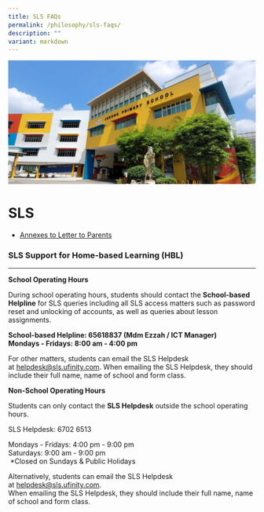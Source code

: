 ```yaml
---
title: SLS FAQs
permalink: /philosophy/sls-faqs/
description: ""
variant: markdown
---
```

![](/images/JPS_School_Front_Banner.jpg)

SLS
===

* [Annexes to Letter to Parents](/files/Annexes%20to%20Letter%20to%20Parents.pdf)

### SLS Support for Home-based Learning (HBL)
-----------------------------------------

<b>School Operating Hours</b> 
  
During school operating hours, students should contact the&nbsp;<b>School-based Helpline</b>&nbsp;for SLS queries including all SLS access matters such as password reset and unlocking of accounts, as well as queries about lesson assignments. &nbsp; &nbsp;  
  

<b>School-based Helpline: 65618837 (Mdm Ezzah / ICT Manager)&nbsp;  
Mondays - Fridays: 8:00 am - 4:00 pm</b>  
  
For other matters, students can email the SLS Helpdesk at&nbsp;[helpdesk@sls.ufinity.com](mailto:helpdesk@sls.ufinity.com). When emailing the SLS Helpdesk, they should include their full name, name of school and form class. &nbsp; &nbsp;&nbsp;  
  
<b>Non-School Operating Hours</b>
  
Students can only contact the&nbsp;<b>SLS Helpdesk</b>&nbsp;outside the school operating hours. &nbsp;&nbsp;  
  
SLS Helpdesk: 6702 6513 &nbsp;&nbsp;  
  
Mondays - Fridays: 4:00 pm - 9:00 pm &nbsp;  
Saturdays: 9:00 am - 9:00 pm&nbsp;  
&nbsp;\*Closed on Sundays &amp; Public Holidays &nbsp;&nbsp;  
  
Alternatively, students can email the SLS Helpdesk at&nbsp;[helpdesk@sls.ufinity.com](mailto:helpdesk@sls.ufinity.com).&nbsp;  
When emailing the SLS Helpdesk, they should include their full name, name of school and form class.